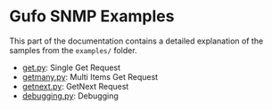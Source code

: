 # Gufo SNMP Examples

This part of the documentation contains a detailed
explanation of the samples from the `examples/` folder.

* [get.py](get.md): Single Get Request
* [getmany.py](getmany.md): Multi Items Get Request
* [getnext.py](getnext.md): GetNext Request
* [debugging.py](debugging.md): Debugging